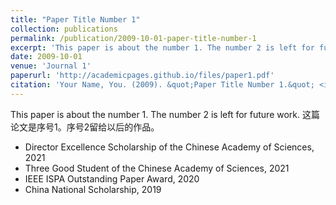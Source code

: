 ```yaml
---
title: "Paper Title Number 1"
collection: publications
permalink: /publication/2009-10-01-paper-title-number-1
excerpt: 'This paper is about the number 1. The number 2 is left for future work.'
date: 2009-10-01
venue: 'Journal 1'
paperurl: 'http://academicpages.github.io/files/paper1.pdf'
citation: 'Your Name, You. (2009). &quot;Paper Title Number 1.&quot; <i>Journal 1</i>. 1(1).'
---
```

This paper is about the number 1. The number 2 is left for future work.
这篇论文是序号1。序号2留给以后的作品。

* Director Excellence Scholarship of the Chinese Academy of Sciences, 2021
* Three Good Student of the Chinese Academy of Sciences, 2021
* IEEE ISPA Outstanding Paper Award, 2020
* China National Scholarship, 2019


